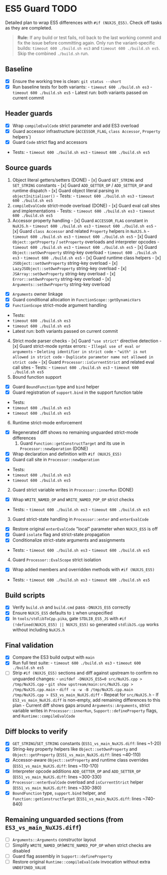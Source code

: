 # ES5 Guard TODO

Detailed plan to wrap ES5 differences with `#if (NUXJS_ES5)`. Check off tasks as they are completed.

> **Rule:** If any build or test fails, roll back to the last working commit and fix the issue before committing again.
> Only run the variant-specific builds: `timeout 600 ./build.sh es3` and `timeout 600 ./build.sh es5`.
> Skip the combined `./build.sh` run.

## Baseline
- [x] Ensure the working tree is clean: `git status --short`
- [x] Run baseline tests for both variants:
			- `timeout 600 ./build.sh es3`
			- `timeout 600 ./build.sh es5`
			- Latest run: both variants passed on current commit

## Header guards
- [x] Wrap `compileEvalCode` strict parameter and add ES3 overload
- [x] Guard accessor infrastructure (`ACCESSOR_FLAG`, `class Accessor`, `Property` helpers`)
- [x] Guard `Code` strict flag and accessors
- Tests:
		- `timeout 600 ./build.sh es3`
		- `timeout 600 ./build.sh es5`

## Source guards
1. Object literal getters/setters (DONE)
		- [x] Guard `GET_STRING` and `SET_STRING` constants
		- [x] Guard `ADD_GETTER_OP` / `ADD_SETTER_OP` and runtime dispatch
		- [x] Guard object literal parsing in `objectInitialiser()`
		- Tests:
				- `timeout 600 ./build.sh es3`
				- `timeout 600 ./build.sh es5`
2. `compileEvalCode` strict-mode overload (DONE)
		- [x] Guard eval call sites and implementations
		- Tests:
				- `timeout 600 ./build.sh es3`
				- `timeout 600 ./build.sh es5`
3. Accessor property handling
				- [x] Guard `ACCESSOR_FLAG` constant in `NuXJS.h`
								- `timeout 600 ./build.sh es3`
								- `timeout 600 ./build.sh es5`
				- [x] Guard `class Accessor` and related `Property` helpers in `NuXJS.h`
								- `timeout 600 ./build.sh es3`
								- `timeout 600 ./build.sh es5`
				- [x] Guard `Object::getProperty` / `setProperty` overloads and interpreter opcodes
								- `timeout 600 ./build.sh es3`
								- `timeout 600 ./build.sh es5`
								- [x] Guard `Object::setOwnProperty` string-key overload
																- `timeout 600 ./build.sh es3`
																- `timeout 600 ./build.sh es5`
								- [x] Guard runtime class helpers
																- [x] `JSObject::setOwnProperty` string-key overload
																- [x] `LazyJSObject::setOwnProperty` string-key overload
																- [x] `JSArray::setOwnProperty` string-key overload
																- [x] `Error::setOwnProperty` string-key overload
																- [x] `Arguments::setOwnProperty` string-key overload
- [x] `Arguments` owner linkage
 - [x] Guard conditional allocation in `FunctionScope::getDynamicVars`
- [x] `FunctionScope` strict-mode argument handling
- Tests:
- `timeout 600 ./build.sh es3`
- `timeout 600 ./build.sh es5`
- Latest run: both variants passed on current commit
4. Strict mode parser checks
								- [x] Guard `"use strict"` directive detection
								- [x] Guard strict-mode syntax errors:
																- `Illegal use of eval or arguments`
																- `Deleting identifier in strict code`
																- `"with" is not allowed in strict code`
																- `Duplicate parameter name not allowed in strict code`
								- [x] Guard `Processor::isCurrentStrict` and related eval call sites
								- Tests:
																- `timeout 600 ./build.sh es3`
																- `timeout 600 ./build.sh es5`
5. Bound function support
- [x] Guard `BoundFunction` type and `bind` helper
- [x] Guard registration of `support.bind` in the support function table
- Tests:
- `timeout 600 ./build.sh es3`
- `timeout 600 ./build.sh es5`
6. Runtime strict-mode enforcement
- [x] Regenerated diff shows no remaining unguarded strict-mode differences
   1. Guard `Function::getConstructTarget` and its use in `Processor::newOperation` (DONE)
- [x] Wrap declaration and definition with `#if (NUXJS_ES5)`
- [x] Guard call site in `Processor::newOperation`
- Tests:
- `timeout 600 ./build.sh es3`
- `timeout 600 ./build.sh es5`
2. Guard strict variable writes in `Processor::innerRun` (DONE)
- [x] Wrap `WRITE_NAMED_OP` and `WRITE_NAMED_POP_OP` strict checks
- Tests:
								- `timeout 600 ./build.sh es3`
								- `timeout 600 ./build.sh es5`
3. Guard strict-state handling in `Processor::enter` and `enterEvalCode`
- [x] Restore original `enterEvalCode` "local" parameter when `NUXJS_ES5` is off
- [x] Guard `isolate` flag and strict-state propagation
- [x] Conditionalize strict-state arguments and assignments
- Tests:
								- `timeout 600 ./build.sh es3`
								- `timeout 600 ./build.sh es5`
4. Guard `Processor::EvalScope` strict isolation
- [x] Wrap added members and overridden methods with `#if (NUXJS_ES5)`
- Tests:
								- `timeout 600 ./build.sh es3`
								- `timeout 600 ./build.sh es5`
## Build scripts
- [x] Verify `build.sh` and `build.cmd` pass `-DNUXJS_ES5` correctly
- [x] Ensure `NUXJS_ES5` defaults to `1` when unspecified
- [x] In `tools/stdlibToCpp.pika`, gate `STDLIB_ES5_JS` with `#if (!defined(NUXJS_ES5) || NUXJS_ES5)` so generated `stdlibJS.cpp` works without including `NuXJS.h`

## Final validation
- [x] Compare the ES3 build output with `main`
- [x] Run full test suite:
				- `timeout 600 ./build.sh es3`
				- `timeout 600 ./build.sh es5`
- [ ] Strip `#if (NUXJS_ES5)` sections and diff against upstream to confirm no unguarded changes:
			   - `unifdef -DNUXJS_ES5=0 src/NuXJS.cpp > /tmp/NuXJS.cpp`
			   - `git show upstream/main:src/NuXJS.cpp > /tmp/NuXJS.cpp.main`
			   - `diff -u -w -B /tmp/NuXJS.cpp.main /tmp/NuXJS.cpp > ES3_vs_main_NuXJS.diff`
			   - Repeat for `src/NuXJS.h`
			   - If `ES3_vs_main_NuXJS.diff` is non-empty, add remaining differences to this plan
			   - Current diff shows gaps around `Arguments::Arguments`, strict variable writes in `Processor::innerRun`, `Support::defineProperty` flags, and `Runtime::compileEvalCode`
## Diff blocks to verify
- [x] `GET_STRING`/`SET_STRING` constants (`ES51_vs_main_NuXJS.diff`: lines ~1-20)
- [x] String-key property helpers like `Object::setOwnProperty` and `Object::getProperty` (`ES51_vs_main_NuXJS.diff`: lines ~40-110)
- [x] Accessor-aware `Object::setProperty` and runtime class overrides (`ES51_vs_main_NuXJS.diff`: lines ~110-170)
- [x] Interpreter opcode additions `ADD_GETTER_OP` and `ADD_SETTER_OP` (`ES51_vs_main_NuXJS.diff`: lines ~300-330)
- [x] `Processor::enterEvalCode` overload and `isCurrentStrict` helper (`ES51_vs_main_NuXJS.diff`: lines ~330-380)
- [x] `BoundFunction` type, `support.bind` helper, and `Function::getConstructTarget` (`ES51_vs_main_NuXJS.diff`: lines ~740-840)

## Remaining unguarded sections (from `ES3_vs_main_NuXJS.diff`)
- [ ] `Arguments::Arguments` constructor layout
- [ ] Simplify `WRITE_NAMED_OP`/`WRITE_NAMED_POP_OP` when strict checks are disabled
- [ ] Guard flag assembly in `Support::defineProperty`
- [ ] Restore original `Runtime::compileEvalCode` invocation without extra `UNDEFINED_VALUE`
